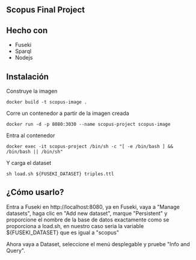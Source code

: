 ## Scopus Final Project

## Hecho con

- Fuseki
- Sparql
- Nodejs

## Instalación

Construye la imagen

```
docker build -t scopus-image .
```

Corre un contenedor a partir de la imagen creada

```
docker run -d -p 8080:3030 --name scopus-project scopus-image
```

Entra al contenedor

```
docker exec -it scopus-project /bin/sh -c "[ -e /bin/bash ] && /bin/bash || /bin/sh"
```

Y carga el dataset

```
sh load.sh ${FUSEKI_DATASET} triples.ttl
```

## ¿Cómo usarlo?

Entra a Fuseki en http://localhost:8080, ya en Fuseki, vaya a "Manage datasets", haga clic en "Add new dataset", marque "Persistent" y proporcione el nombre de la base de datos exactamente como se proporciona a load.sh, en nuestro caso seria la variable \${FUSEKI_DATASET} que es igual a "scopus"

Ahora vaya a Dataset, seleccione el menú desplegable y pruebe "Info and Query".
